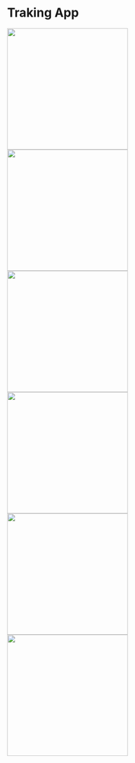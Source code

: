 # Traking App

<img src="https://github.com/mengi/Android/blob/master/MyApplication2/screen/Screenshot_20180121-000241.png" width="280"> <img src="https://github.com/mengi/Android/blob/master/MyApplication2/screen/Screenshot_20180121-000311.png" width="280"> <img src="https://github.com/mengi/Android/blob/master/MyApplication2/screen/Screenshot_20180121-000333.png" width="280"> <img src="https://github.com/mengi/Android/blob/master/MyApplication2/screen/Screenshot_20180121-000402.png" width="280"> <img src="https://github.com/mengi/Android/blob/master/MyApplication2/screen/Screenshot_20180121-000409.png" width="280"> <img src="https://github.com/mengi/Android/blob/master/MyApplication2/screen/Screenshot_20180121-000413.png" width="280">
